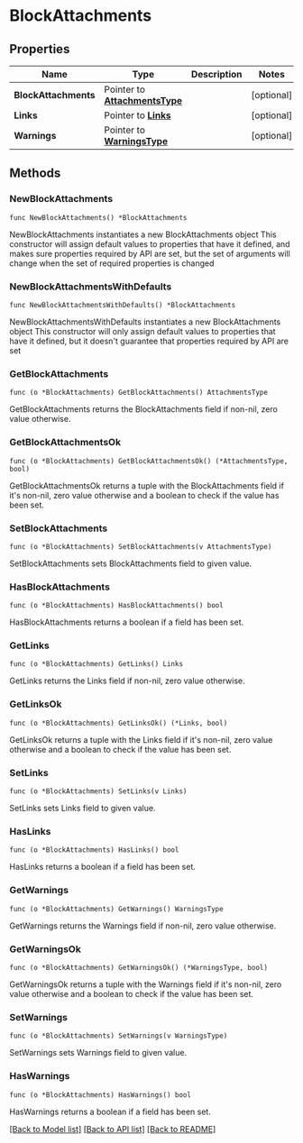 # BlockAttachments

## Properties

Name | Type | Description | Notes
------------ | ------------- | ------------- | -------------
**BlockAttachments** | Pointer to [**AttachmentsType**](AttachmentsType.md) |  | [optional] 
**Links** | Pointer to [**Links**](Links.md) |  | [optional] 
**Warnings** | Pointer to [**WarningsType**](WarningsType.md) |  | [optional] 

## Methods

### NewBlockAttachments

`func NewBlockAttachments() *BlockAttachments`

NewBlockAttachments instantiates a new BlockAttachments object
This constructor will assign default values to properties that have it defined,
and makes sure properties required by API are set, but the set of arguments
will change when the set of required properties is changed

### NewBlockAttachmentsWithDefaults

`func NewBlockAttachmentsWithDefaults() *BlockAttachments`

NewBlockAttachmentsWithDefaults instantiates a new BlockAttachments object
This constructor will only assign default values to properties that have it defined,
but it doesn't guarantee that properties required by API are set

### GetBlockAttachments

`func (o *BlockAttachments) GetBlockAttachments() AttachmentsType`

GetBlockAttachments returns the BlockAttachments field if non-nil, zero value otherwise.

### GetBlockAttachmentsOk

`func (o *BlockAttachments) GetBlockAttachmentsOk() (*AttachmentsType, bool)`

GetBlockAttachmentsOk returns a tuple with the BlockAttachments field if it's non-nil, zero value otherwise
and a boolean to check if the value has been set.

### SetBlockAttachments

`func (o *BlockAttachments) SetBlockAttachments(v AttachmentsType)`

SetBlockAttachments sets BlockAttachments field to given value.

### HasBlockAttachments

`func (o *BlockAttachments) HasBlockAttachments() bool`

HasBlockAttachments returns a boolean if a field has been set.

### GetLinks

`func (o *BlockAttachments) GetLinks() Links`

GetLinks returns the Links field if non-nil, zero value otherwise.

### GetLinksOk

`func (o *BlockAttachments) GetLinksOk() (*Links, bool)`

GetLinksOk returns a tuple with the Links field if it's non-nil, zero value otherwise
and a boolean to check if the value has been set.

### SetLinks

`func (o *BlockAttachments) SetLinks(v Links)`

SetLinks sets Links field to given value.

### HasLinks

`func (o *BlockAttachments) HasLinks() bool`

HasLinks returns a boolean if a field has been set.

### GetWarnings

`func (o *BlockAttachments) GetWarnings() WarningsType`

GetWarnings returns the Warnings field if non-nil, zero value otherwise.

### GetWarningsOk

`func (o *BlockAttachments) GetWarningsOk() (*WarningsType, bool)`

GetWarningsOk returns a tuple with the Warnings field if it's non-nil, zero value otherwise
and a boolean to check if the value has been set.

### SetWarnings

`func (o *BlockAttachments) SetWarnings(v WarningsType)`

SetWarnings sets Warnings field to given value.

### HasWarnings

`func (o *BlockAttachments) HasWarnings() bool`

HasWarnings returns a boolean if a field has been set.


[[Back to Model list]](../README.md#documentation-for-models) [[Back to API list]](../README.md#documentation-for-api-endpoints) [[Back to README]](../README.md)


